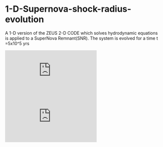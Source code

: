 # 1-D-Supernova-shock-radius-evolution
A 1-D version of the ZEUS 2-D CODE which solves hydrodynamic equations is applied to a  SuperNova Remnant(SNR). The system is evolved for a time t =5x10^5 yrs

![equation](http://latex.codecogs.com/gif.latex?s%3D%5Ctext%20%7B%20sensor%20reading%20%7D) 
![equation](http://latex.codecogs.com/gif.latex?P%28s%20%7C%20O_t%20%29%3D%5Ctext%20%7B%20Probability%20of%20a%20sensor%20reading%20value%20when%20sleep%20onset%20is%20observed%20at%20a%20time%20bin%20%7D%20t)
